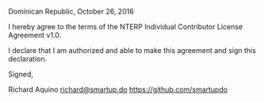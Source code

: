 Dominican Republic, October 26, 2016

I hereby agree to the terms of the NTERP Individual Contributor License
Agreement v1.0.

I declare that I am authorized and able to make this agreement and sign this
declaration.

Signed,

Richard Aquino richard@smartup.do https://github.com/smartupdo
